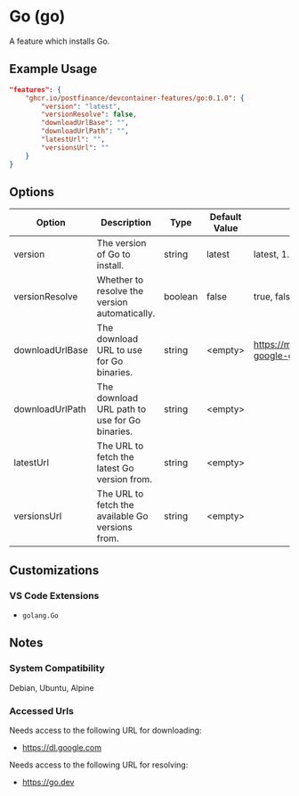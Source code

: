 # Go (go)

A feature which installs Go.

## Example Usage

```json
"features": {
    "ghcr.io/postfinance/devcontainer-features/go:0.1.0": {
        "version": "latest",
        "versionResolve": false,
        "downloadUrlBase": "",
        "downloadUrlPath": "",
        "latestUrl": "",
        "versionsUrl": ""
    }
}
```

## Options

| Option | Description | Type | Default Value | Proposals |
|-----|-----|-----|-----|-----|
| version | The version of Go to install. | string | latest | latest, 1.24, 1.21.8 |
| versionResolve | Whether to resolve the version automatically. | boolean | false | true, false |
| downloadUrlBase | The download URL to use for Go binaries. | string | &lt;empty&gt; | https://mycompany.com/artifactory/dl-google-generic-remote |
| downloadUrlPath | The download URL path to use for Go binaries. | string | &lt;empty&gt; |  |
| latestUrl | The URL to fetch the latest Go version from. | string | &lt;empty&gt; |  |
| versionsUrl | The URL to fetch the available Go versions from. | string | &lt;empty&gt; |  |

## Customizations

### VS Code Extensions

- `golang.Go`

## Notes

### System Compatibility

Debian, Ubuntu, Alpine

### Accessed Urls

Needs access to the following URL for downloading:
* https://dl.google.com

Needs access to the following URL for resolving:
* https://go.dev
